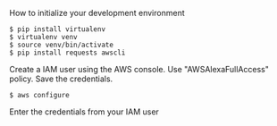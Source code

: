 How to initialize your development environment

```
$ pip install virtualenv
$ virtualenv venv
$ source venv/bin/activate
$ pip install requests awscli
```

Create a IAM user using the AWS console. Use "AWSAlexaFullAccess" policy. Save the credentials.

```
$ aws configure
```

Enter the credentials from your IAM user






